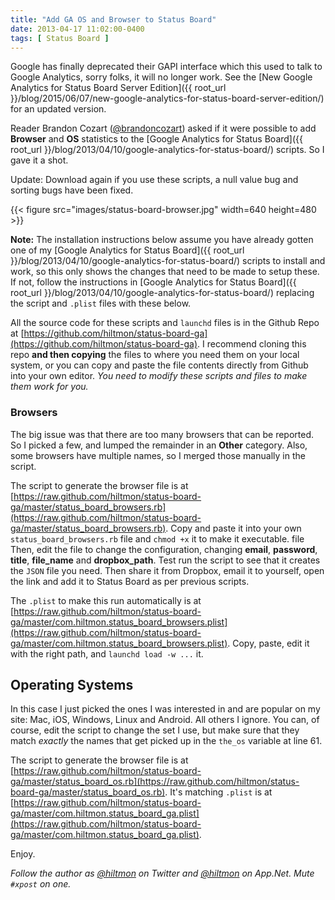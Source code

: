 ```yaml
---
title: "Add GA OS and Browser to Status Board"
date: 2013-04-17 11:02:00-0400
tags: [ Status Board ]
---
```


<span class="light">Google has finally deprecated their GAPI interface which this used to talk to Google Analytics, sorry folks, it will no longer work. See the [New Google Analytics for Status Board Server Edition]({{ root_url }}/blog/2015/06/07/new-google-analytics-for-status-board-server-edition/) for an updated version. </span>

Reader Brandon Cozart ([@brandoncozart](http://twitter.com/brandoncozart)) asked if it were possible to add **Browser** and **OS** statistics to the [Google Analytics for Status Board]({{ root_url }}/blog/2013/04/10/google-analytics-for-status-board/) scripts. So I gave it a shot.

<span class="light">Update: Download again if you use these scripts, a null value bug and sorting bugs have been fixed.</span>

{{< figure src="images/status-board-browser.jpg" width=640 height=480 >}}

**Note:** The installation instructions below assume you have already gotten one of my [Google Analytics for Status Board]({{ root_url }}/blog/2013/04/10/google-analytics-for-status-board/) scripts to install and work, so this only shows the changes that need to be made to setup these. If not, follow the instructions in [Google Analytics for Status Board]({{ root_url }}/blog/2013/04/10/google-analytics-for-status-board/) replacing the script and `.plist` files with these below.

All the source code for these scripts and `launchd` files is in the Github Repo at [https://github.com/hiltmon/status-board-ga](https://github.com/hiltmon/status-board-ga). I recommend cloning this repo **and then copying** the files to where you need them on your local system, or you can copy and paste the file contents directly from Github into your own editor. *You need to modify these scripts and files to make them work for you.*

### Browsers

The big issue was that there are too many browsers that can be reported. So I picked a few, and lumped the remainder in an **Other** category. Also, some browsers have multiple names, so I merged those manually in the script.

The script to generate the browser file is at [https://raw.github.com/hiltmon/status-board-ga/master/status_board_browsers.rb](https://raw.github.com/hiltmon/status-board-ga/master/status_board_browsers.rb). Copy and paste it into your own `status_board_browsers.rb` file and `chmod +x` it to make it executable.
file
Then, edit the file to change the configuration, changing **email**, **password**, **title**, **file_name** and **dropbox_path**. Test run the script to see that it creates the `JSON` file you need. Then share it from Dropbox, email it to yourself, open the link and add it to Status Board as per previous scripts.

The `.plist` to make this run automatically is at [https://raw.github.com/hiltmon/status-board-ga/master/com.hiltmon.status_board_browsers.plist](https://raw.github.com/hiltmon/status-board-ga/master/com.hiltmon.status_board_browsers.plist). Copy, paste, edit it with the right path, and `launchd load -w ...` it.

## Operating Systems

In this case I just picked the ones I was interested in and are popular on my site: Mac, iOS, Windows, Linux and Android. All others I ignore. You can, of course, edit the script to change the set I use, but make sure that they match *exactly* the names that get picked up in the `the_os` variable at line 61.

The script to generate the browser file is at [https://raw.github.com/hiltmon/status-board-ga/master/status_board_os.rb](https://raw.github.com/hiltmon/status-board-ga/master/status_board_os.rb). It's matching `.plist` is at [https://raw.github.com/hiltmon/status-board-ga/master/com.hiltmon.status_board_ga.plist](https://raw.github.com/hiltmon/status-board-ga/master/com.hiltmon.status_board_ga.plist).

Enjoy.

*Follow the author as [@hiltmon](https://twitter.com/hiltmon) on Twitter and [@hiltmon](http://alpha.app.net/hiltmon) on App.Net. Mute `#xpost` on one.*


